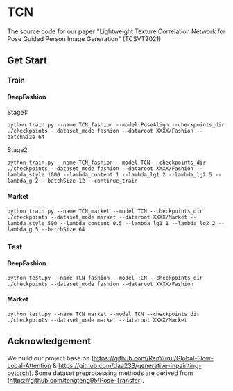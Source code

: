 # TCN
The source code for our paper "Lightweight Texture Correlation Network for Pose Guided Person Image Generation" (TCSVT2021)

## Get Start

### Train
#### DeepFashion
Stage1:
``` 
python train.py --name TCN_fashion --model PoseAlign --checkpoints_dir ./checkpoints --dataset_mode fashion --dataroot XXXX/Fashion --batchSize 64 
```
Stage2:
``` 
python train.py --name TCN_fashion --model TCN --checkpoints_dir ./checkpoints --dataset_mode fashion --dataroot XXXX/Fashion --lambda_style 1000 --lambda_content 1 --lambda_lg1 2 --lambda_lg2 5 --lambda_g 2 --batchSize 12 --continue_train
``` 

#### Market
``` 
python train.py --name TCN_market --model TCN --checkpoints_dir ./checkpoints --dataset_mode market --dataroot XXXX/Market --lambda_style 500 --lambda_content 0.5 --lambda_lg1 1 --lambda_lg2 2 --lambda_g 5 --batchSize 64
``` 

### Test
#### DeepFashion
``` 
python test.py --name TCN_fashion --model TCN --checkpoints_dir ./checkpoints --dataset_mode fashion --dataroot XXXX/Fashion
``` 
#### Market
``` 
python test.py --name TCN_market --model TCN --checkpoints_dir ./checkpoints --dataset_mode market --dataroot XXXX/Market 
``` 


## Acknowledgement 

We build our project base on (https://github.com/RenYurui/Global-Flow-Local-Attention & https://github.com/daa233/generative-inpainting-pytorch). Some dataset preprocessing methods are derived from (https://github.com/tengteng95/Pose-Transfer).

